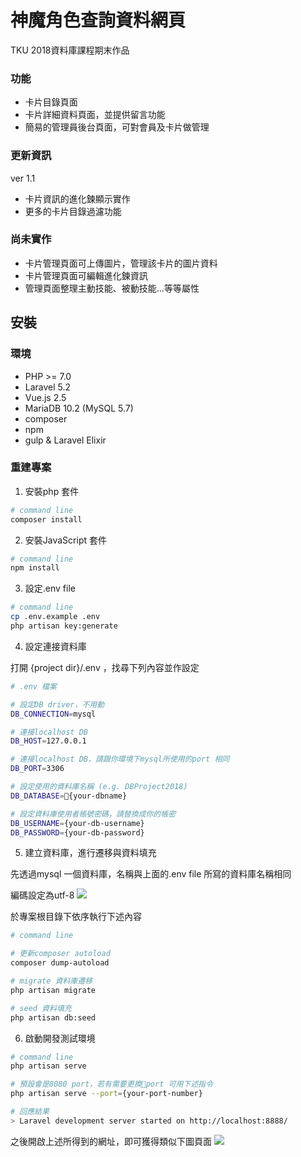 # 神魔角色查詢資料網頁

TKU 2018資料庫課程期末作品

### 功能

* 卡片目錄頁面
* 卡片詳細資料頁面，並提供留言功能
* 簡易的管理員後台頁面，可對會員及卡片做管理

### 更新資訊
ver 1.1
* 卡片資訊的進化鍊顯示實作
* 更多的卡片目錄過濾功能

### 尚未實作
* 卡片管理頁面可上傳圖片，管理該卡片的圖片資料
* 卡片管理頁面可編輯進化鍊資訊
* 管理頁面整理主動技能、被動技能...等等屬性

## 安裝
### 環境
* PHP >= 7.0
* Laravel 5.2
* Vue.js 2.5
* MariaDB 10.2 (MySQL 5.7)
* composer
* npm
* gulp & Laravel Elixir

### 重建專案

1. 安裝php 套件
```bash
# command line
composer install
```

2. 安裝JavaScript 套件
```bash
# command line
npm install
```

3. 設定.env file
```bash
# command line
cp .env.example .env
php artisan key:generate
```

4. 設定連接資料庫

打開 {project dir}/.env ，找尋下列內容並作設定
```bash
# .env 檔案

# 設定DB driver，不用動
DB_CONNECTION=mysql

# 連接localhost DB
DB_HOST=127.0.0.1

# 連接localhost DB，請跟你環境下mysql所使用的port 相同
DB_PORT=3306

# 設定使用的資料庫名稱 (e.g. DBProject2018)
DB_DATABASE={your-dbname}

# 設定資料庫使用者帳號密碼，請替換成你的帳密
DB_USERNAME={your-db-username}
DB_PASSWORD={your-db-password}
```

5. 建立資料庫，進行遷移與資料填充

先透過mysql 一個資料庫，名稱與上面的.env file 所寫的資料庫名稱相同

編碼設定為utf-8
![](https://i.imgur.com/8oDveb1.png)

於專案根目錄下依序執行下述內容
```bash
# command line

# 更新composer autoload
composer dump-autoload

# migrate 資料庫遷移
php artisan migrate

# seed 資料填充
php artisan db:seed
```

6. 啟動開發測試環境
```bash
# command line
php artisan serve

# 預設會是8080 port，若有需要更換port 可用下述指令
php artisan serve --port={your-port-number}

# 回應結果
> Laravel development server started on http://localhost:8888/
```

之後開啟上述所得到的網址，即可獲得類似下圖頁面
![](https://i.imgur.com/NVVJloA.png)
